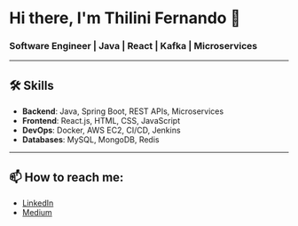 # Hi there, I'm Thilini Fernando 👋

### Software Engineer | Java | React | Kafka | Microservices

---

## 🛠 Skills
- **Backend**: Java, Spring Boot, REST APIs, Microservices
- **Frontend**: React.js, HTML, CSS, JavaScript
- **DevOps**: Docker, AWS EC2, CI/CD, Jenkins
- **Databases**: MySQL, MongoDB, Redis

---
<!--
## 📊 Projects
### [Project Name 1](https://github.com/yourusername/project1)
Description of the project, tech stack, and what you built. Include a link to the repository.

### [Project Name 2](https://github.com/yourusername/project2)
Brief description of the project with key features and technologies used.

---
-->
## 📫 How to reach me:
- [LinkedIn](https://www.linkedin.com/in/k-t-l-fernando)
- [Medium](https://medium.com/@thilini_)
